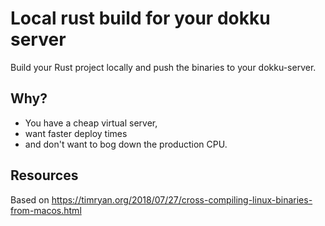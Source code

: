 # Local rust build for your dokku server
Build your Rust project locally and push the binaries to your dokku-server.

## Why?
- You have a cheap virtual server,
- want faster deploy times
- and don't want to bog down the production CPU.

## Resources
Based on https://timryan.org/2018/07/27/cross-compiling-linux-binaries-from-macos.html